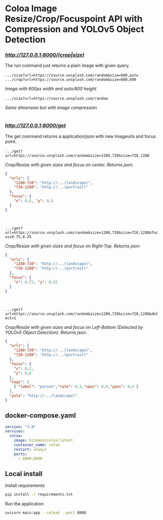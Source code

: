 

# Coloa Image Resize/Crop/Focuspoint API with Compression and YOLOv5 Object Detection

### *http://127.0.0.1:8000/(crop|size)*
The run command just returns a plain image with given query.
<br>
<br>
```.../size?url=https://source.unsplash.com/random&size=600,auto```
```.../crop?url=https://source.unsplash.com/random&size=600,600```

*Image with 600px width and auto/600 height*
<br>
<br>
```.../size?url=https://source.unsplash.com/random```

*Same dimension but with image compression*
<br>
<br>
### *http://127.0.0.1:8000/get*
The get command returns a application/json with new Imageurls and focus point.
<br>
<br>
```.../get?url=https://source.unsplash.com/random&size=1280,720&size=720,1280```

*Crop/Resize with given sizes and focus on center. Returns json:*

```json
{
  "urls": {
    "1280-720": "http://...(landscape)",
    "720-1280": "http://...(portrait)"
  },
  "focus": {
    "x": 0.5, "y": 0.5
  }
}
```
<br>

```.../get?url=https://source.unsplash.com/random&size=1280,720&size=720,1280&focus=0.75,0.25```

*Crop/Resize with given sizes and focus on Right-Top. Returns json:*

```json
{
  "urls": {
    "1280-720": "http://...(landscape)",
    "720-1280": "http://...(portrait)"
  },
  "focus": {
    "x": 0.75, "y": 0.25
  }
}
```
<br>

```.../get?url=https://source.unsplash.com/random&size=1280,720&size=720,1280&detect=1```

*Crop/Resize with given sizes and focus on Left-Bottom (Detected by YOLOv5 Object Detection). Returns json:*

```json
{
  "urls": {
    "1280-720": "http://...(landscape)",
    "720-1280": "http://...(portrait)"
  },
  "focus": {
    "x": 0.2,
    "y": 0.8
  },
  "tags": [
    { "label": "person","rate": 0.1,"xpos": 0.9,"ypos": 0.5 }
  ],
  "yolo": "http://...(landscape)"
}
```

## docker-compose.yaml

```yaml
version: "3.8"
services:
  coloa:
    image: kizmann/coloa:latest
    container_name: coloa
    restart: always
    ports:
      - 8000:8000
```

## Local install

Install requirements

```bash
pip install -r requirements.txt
```

Run the application

```bash
uvicorn main:app --reload --port 8000
```

